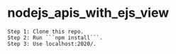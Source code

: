 # nodejs_apis_with_ejs_view

```
Step 1: Clone this repo.
Step 2: Run ```npm install```.
Step 3: Use localhost:2020/.
```
